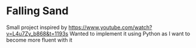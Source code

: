 # Falling Sand
Small project inspired by https://www.youtube.com/watch?v=L4u7Zy_b868&t=1193s
Wanted to implement it using Python as I want to become more fluent with it
